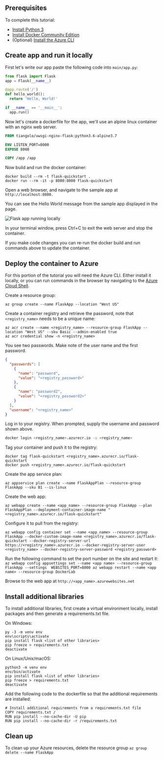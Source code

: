 
## Prerequisites
To complete this tutorial:

- [Install Python 3](https://www.python.org/downloads/)
- [Install Docker Community Edition](https://www.docker.com/community-edition)
- (Optional) [Install the Azure CLI](https://docs.microsoft.com/en-us/cli/azure/install-azure-cli-windows?view=azure-cli-latest)

## Create app and run it locally

First let's write our app paste the following code into ```main/app.py```:

```python
from flask import Flask
app = Flask(__name__)

@app.route('/')
def hello_world():
  return 'Hello, World!'

if __name__ == '__main__':
  app.run()
```

Now let's create a dockerfile for the app, we'll use an alpine linux container with an nginx web server.

```Dockerfile
FROM tiangolo/uwsgi-nginx-flask:python3.6-alpine3.7

ENV LISTEN_PORT=8000
EXPOSE 8000

COPY /app /app
```

Now build and run the docker container:
```
docker build --rm -t flask-quickstart .
docker run --rm -it -p 8000:8000 flask-quickstart
```

Open a web browser, and navigate to the sample app at ```http://localhost:8000.```

You can see the Hello World message from the sample app displayed in the page.

![Flask app running locally](https://docs.microsoft.com/en-us/azure/app-service/media/app-service-web-get-started-python/localhost-hello-world-in-browser.png)

In your terminal window, press Ctrl+C to exit the web server and stop the container.

If you make code changes you can re-run the docker build and run commands above to update the container.

## Deploy the container to Azure

For this portion of the tutorial you will need the Azure CLI. Either install it locally, or you can run commands in the browser by navigating to the [Azure Cloud Shell](https://shell.azure.com/bash).

Create a resource group:
```
az group create --name FlaskApp --location "West US"
```

Create a container registry and retrieve the password, note that `<registry_name>` needs to be a unique name: 
```
az acr create --name <registry_name> --resource-group FlaskApp --location "West US" --sku Basic --admin-enabled true
az acr credential show -n <registry_name>
```

You see two passwords. Make note of the user name and the first password.
```JSON
{
  "passwords": [
    {
      "name": "password",
      "value": "<registry_password>"
    },
    {
      "name": "password2",
      "value": "<registry_password2>"
    }
  ],
  "username": "<registry_name>"
}
```

Log in to your registry. When prompted, supply the username and password shown above.
```bash
docker login <registry_name>.azurecr.io -u <registry_name>
```

Tag your container and push it to the registry:
```
docker tag flask-quickstart <registry_name>.azurecr.io/flask-quickstart
docker push <registry_name>.azurecr.io/flask-quickstart
```

Create the app service plan:
```
az appservice plan create --name FlaskAppPlan --resource-group FlaskApp --sku B1 --is-linux
```

Create the web app:
```
az webapp create --name <app_name> --resource-group FlaskApp --plan FlaskAppPlan --deployment-container-image-name "<registry_name>.azurecr.io/flask-quickstart"
```

Configure it to pull from the registry:
```
az webapp config container set --name <app_name> --resource-group FlaskApp --docker-custom-image-name <registry_name>.azurecr.io/flask-quickstart --docker-registry-server-url https://<registry_name>.azurecr.io --docker-registry-server-user <registry_name> --docker-registry-server-password <registry_password>
```

Run the following command to set the port number on the site and restart it:
`az webapp config appsettings set --name <app name> --resource-group FlaskApp --settings  WEBSITES_PORT=8000
az webapp restart --name <app name> --resource-group DockerLab`

Browse to the web app at ```http://<app_name>.azurewebsites.net```

## Install additional libraries

To install additional libraries, first create a virtual environment locally, install packages and then generate a requirements.txt file.

On Windows:
```
py -3 -m venv env
env\scripts\activate
pip install flask <list of other libraries>
pip freeze > requirements.txt
deactivate
```

On Linux/Unix/macOS:
```
python3 -m venv env
env/bin/activate
pip install flask <list of other libraries>
pip freeze > requirements.txt
deactivate
```

Add the following code to the dockerfile so that the additional requirements are installed:
```
# Install additional requirements from a requirements.txt file
COPY requirements.txt /
RUN pip install --no-cache-dir -U pip
RUN pip install --no-cache-dir -r /requirements.txt
```

## Clean up

To clean up your Azure resources, delete the resource group
```az group delete --name FlaskApp```